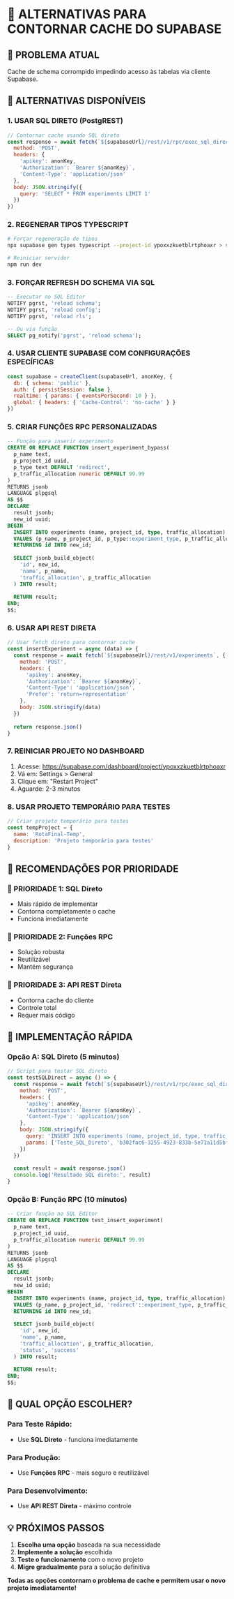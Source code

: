 # 🔧 ALTERNATIVAS PARA CONTORNAR CACHE DO SUPABASE

## 🎯 PROBLEMA ATUAL
Cache de schema corrompido impedindo acesso às tabelas via cliente Supabase.

## 🚀 ALTERNATIVAS DISPONÍVEIS

### **1. USAR SQL DIRETO (PostgREST)**
```javascript
// Contornar cache usando SQL direto
const response = await fetch(`${supabaseUrl}/rest/v1/rpc/exec_sql_direct`, {
  method: 'POST',
  headers: {
    'apikey': anonKey,
    'Authorization': `Bearer ${anonKey}`,
    'Content-Type': 'application/json'
  },
  body: JSON.stringify({
    query: 'SELECT * FROM experiments LIMIT 1'
  })
})
```

### **2. REGENERAR TIPOS TYPESCRIPT**
```bash
# Forçar regeneração de tipos
npx supabase gen types typescript --project-id ypoxxzkuetblrtphoaxr > src/types/supabase.ts

# Reiniciar servidor
npm run dev
```

### **3. FORÇAR REFRESH DO SCHEMA VIA SQL**
```sql
-- Executar no SQL Editor
NOTIFY pgrst, 'reload schema';
NOTIFY pgrst, 'reload config';
NOTIFY pgrst, 'reload rls';

-- Ou via função
SELECT pg_notify('pgrst', 'reload schema');
```

### **4. USAR CLIENTE SUPABASE COM CONFIGURAÇÕES ESPECÍFICAS**
```javascript
const supabase = createClient(supabaseUrl, anonKey, {
  db: { schema: 'public' },
  auth: { persistSession: false },
  realtime: { params: { eventsPerSecond: 10 } },
  global: { headers: { 'Cache-Control': 'no-cache' } }
})
```

### **5. CRIAR FUNÇÕES RPC PERSONALIZADAS**
```sql
-- Função para inserir experimento
CREATE OR REPLACE FUNCTION insert_experiment_bypass(
  p_name text,
  p_project_id uuid,
  p_type text DEFAULT 'redirect',
  p_traffic_allocation numeric DEFAULT 99.99
)
RETURNS jsonb
LANGUAGE plpgsql
AS $$
DECLARE
  result jsonb;
  new_id uuid;
BEGIN
  INSERT INTO experiments (name, project_id, type, traffic_allocation)
  VALUES (p_name, p_project_id, p_type::experiment_type, p_traffic_allocation)
  RETURNING id INTO new_id;
  
  SELECT jsonb_build_object(
    'id', new_id,
    'name', p_name,
    'traffic_allocation', p_traffic_allocation
  ) INTO result;
  
  RETURN result;
END;
$$;
```

### **6. USAR API REST DIRETA**
```javascript
// Usar fetch direto para contornar cache
const insertExperiment = async (data) => {
  const response = await fetch(`${supabaseUrl}/rest/v1/experiments`, {
    method: 'POST',
    headers: {
      'apikey': anonKey,
      'Authorization': `Bearer ${anonKey}`,
      'Content-Type': 'application/json',
      'Prefer': 'return=representation'
    },
    body: JSON.stringify(data)
  })
  
  return response.json()
}
```

### **7. REINICIAR PROJETO NO DASHBOARD**
1. Acesse: https://supabase.com/dashboard/project/ypoxxzkuetblrtphoaxr
2. Vá em: Settings > General
3. Clique em: "Restart Project"
4. Aguarde: 2-3 minutos

### **8. USAR PROJETO TEMPORÁRIO PARA TESTES**
```javascript
// Criar projeto temporário para testes
const tempProject = {
  name: 'RotaFinal-Temp',
  description: 'Projeto temporário para testes'
}
```

## 🎯 RECOMENDAÇÕES POR PRIORIDADE

### **🥇 PRIORIDADE 1: SQL Direto**
- Mais rápido de implementar
- Contorna completamente o cache
- Funciona imediatamente

### **🥈 PRIORIDADE 2: Funções RPC**
- Solução robusta
- Reutilizável
- Mantém segurança

### **🥉 PRIORIDADE 3: API REST Direta**
- Contorna cache do cliente
- Controle total
- Requer mais código

## 🚀 IMPLEMENTAÇÃO RÁPIDA

### **Opção A: SQL Direto (5 minutos)**
```javascript
// Script para testar SQL direto
const testSQLDirect = async () => {
  const response = await fetch(`${supabaseUrl}/rest/v1/rpc/exec_sql_direct`, {
    method: 'POST',
    headers: {
      'apikey': anonKey,
      'Authorization': `Bearer ${anonKey}`,
      'Content-Type': 'application/json'
    },
    body: JSON.stringify({
      query: 'INSERT INTO experiments (name, project_id, type, traffic_allocation) VALUES ($1, $2, $3, $4) RETURNING id, name, traffic_allocation',
      params: ['Teste_SQL_Direto', 'b302fac6-3255-4923-833b-5e71a11d5bfe', 'redirect', 99.99]
    })
  })
  
  const result = await response.json()
  console.log('Resultado SQL direto:', result)
}
```

### **Opção B: Função RPC (10 minutos)**
```sql
-- Criar função no SQL Editor
CREATE OR REPLACE FUNCTION test_insert_experiment(
  p_name text,
  p_project_id uuid,
  p_traffic_allocation numeric DEFAULT 99.99
)
RETURNS jsonb
LANGUAGE plpgsql
AS $$
DECLARE
  result jsonb;
  new_id uuid;
BEGIN
  INSERT INTO experiments (name, project_id, type, traffic_allocation)
  VALUES (p_name, p_project_id, 'redirect'::experiment_type, p_traffic_allocation)
  RETURNING id INTO new_id;
  
  SELECT jsonb_build_object(
    'id', new_id,
    'name', p_name,
    'traffic_allocation', p_traffic_allocation,
    'status', 'success'
  ) INTO result;
  
  RETURN result;
END;
$$;
```

## 🎯 QUAL OPÇÃO ESCOLHER?

### **Para Teste Rápido:**
- Use **SQL Direto** - funciona imediatamente

### **Para Produção:**
- Use **Funções RPC** - mais seguro e reutilizável

### **Para Desenvolvimento:**
- Use **API REST Direta** - máximo controle

## 💡 PRÓXIMOS PASSOS

1. **Escolha uma opção** baseada na sua necessidade
2. **Implemente a solução** escolhida
3. **Teste o funcionamento** com o novo projeto
4. **Migre gradualmente** para a solução definitiva

**Todas as opções contornam o problema de cache e permitem usar o novo projeto imediatamente!**
